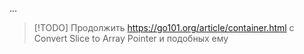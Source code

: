 ...
>[!TODO]
>Продолжить https://go101.org/article/container.html с Convert Slice to Array Pointer и подобных ему